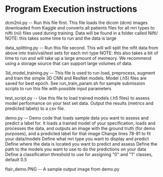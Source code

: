 # Program Execution instructions


dcm2nii.py -- 
Run this file first.
This file loads the dicom (dcm) images downloaded from Kaggle and converts all patients files for all mri types to nifti (nii) files used during training.
Data will be found in a folder called Nifti/
NOTE: this takes some time to run and the data is large

data_splitting.py -- 
Run this file second. This will will split the nifit data from above into train/val/test sets for each mri type
NOTE: this also takes a bit of time to run and will take up a large amount of memeory. We recommend using a storage source that can support large volumes of data.

3d_model_training.py -- 
This file is used to run load, preprocess, augment and train the simple 3D CNN and ResNet models. Model (.h5) files are saved for best epoch.
See run_train_param.sh for sample submission scripts to run this file with possible input parameters


test_script.py -- 
Use this file to load trained models (.h5 files) to assess model performance on your test set data. Output the results (metrics and predicted labels) to a csv file.

demo.py -- 
Demo code that loads sample data you want to assess and predict a label for. It loads a trained model of your specification, loads and processes the data, and outputs an image with the ground truth (for demo purposes), and a predicted label for that image
Change lines 78-81 to fit your data/models
Define what mri type you want to display and predict
Define where the data is located you want to predict and assess
Define the path to the models you want to use to do the predictions on your data
Define a classification threshold to use for assigning "0" and "1" classes, default 0.5

flair_demo.PNG -- 
A sample output image from demo.py

